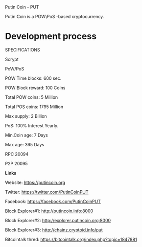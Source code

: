 

Putin Coin - PUT

Putin Coin is a POW\PoS -based cryptocurrency.

Development process
===========================

SPECIFICATIONS

Scrypt

PoW/PoS

POW Time blocks: 600 sec.

POW Block reward: 100 Coins

Total POW coins: 5 Million

Total POS coins: 1795 Million

Max supply: 2 Billion

PoS:  100% Interest Yearly.

Min.Coin age: 7 Days

Max age: 365 Days

RPC 20094

P2P 20095

****Links**** 

Website: https://putincoin.org

Twitter: https://twitter.com/PutinCoinPUT

Facebook: https://facebook.com/PutinCoinPUT

Block Explorer#1: http://putincoin.info:8000

Block Explorer#2: http://explorer.putincoin.org:8000

Block Explorer#3: http://chainz.cryptoid.info/put

Bitcointalk thred: https://bitcointalk.org/index.php?topic=1847881
